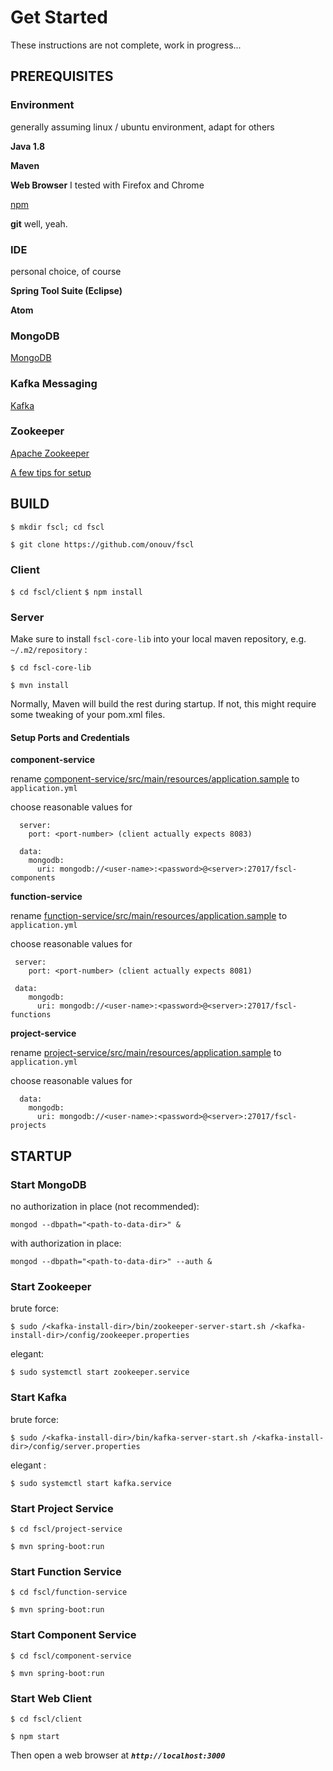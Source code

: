 # Get Started

These instructions are not complete, work in progress...

## PREREQUISITES

### Environment

generally assuming linux / ubuntu environment, adapt for others  

**Java 1.8**

**Maven**

**Web Browser** I tested with Firefox and Chrome

[npm](https://www.npmjs.com/package/npm-home)

**git**  well, yeah.

### IDE

personal choice, of course

**Spring Tool Suite (Eclipse)**

**Atom**


### MongoDB

[MongoDB](https://docs.mongodb.com/guides/server/install/)


### Kafka Messaging

[Kafka](https://kafka.apache.org/quickstart)

### Zookeeper

[Apache Zookeeper](https://zookeeper.apache.org/)

[A few tips for setup](https://www.digitalocean.com/community/tutorials/how-to-install-and-configure-an-apache-zookeeper-cluster-on-ubuntu-18-04)


## BUILD

`$ mkdir fscl; cd fscl`

`$ git clone https://github.com/onouv/fscl`


### Client

`$ cd fscl/client`
`$ npm install`


### Server 

Make sure to install `fscl-core-lib` into your local maven repository, e.g. `~/.m2/repository` :

`$ cd fscl-core-lib`

`$ mvn install`

Normally, Maven will build the rest during startup. If not, this might require some tweaking of your pom.xml files.

#### Setup Ports and Credentials

**component-service**

  rename [component-service/src/main/resources/application.sample](../component-service/src/main/resources/application.sample)
to `application.yml`
  
  choose reasonable values for 
  
      server:      
        port: <port-number> (client actually expects 8083)
  
      data:      
        mongodb:        
          uri: mongodb://<user-name>:<password>@<server>:27017/fscl-components
          
**function-service**

  rename [function-service/src/main/resources/application.sample](../function-service/src/main/resources/application.sample)
to `application.yml`
  
  choose reasonable values for 
  
     server:      
        port: <port-number> (client actually expects 8081)
  
     data:      
        mongodb:        
          uri: mongodb://<user-name>:<password>@<server>:27017/fscl-functions
          
**project-service**

  rename [project-service/src/main/resources/application.sample](../project-service/src/main/resources/application.sample)
to `application.yml`
  
  choose reasonable values for  
      
      data:      
        mongodb:        
          uri: mongodb://<user-name>:<password>@<server>:27017/fscl-projects


## STARTUP

### Start MongoDB

no authorization in place (not recommended):

`mongod --dbpath="<path-to-data-dir>" &`

with authorization in place:

`mongod --dbpath="<path-to-data-dir>" --auth &`

### Start Zookeeper

brute force: 

`$ sudo /<kafka-install-dir>/bin/zookeeper-server-start.sh /<kafka-install-dir>/config/zookeeper.properties`

elegant: 

`$ sudo systemctl start zookeeper.service`


### Start Kafka

brute force: 

`$ sudo /<kafka-install-dir>/bin/kafka-server-start.sh /<kafka-install-dir>/config/server.properties`

elegant : 

`$ sudo systemctl start kafka.service`

### Start Project Service

`$ cd fscl/project-service`

`$ mvn spring-boot:run`

### Start Function Service

`$ cd fscl/function-service`

`$ mvn spring-boot:run`

### Start Component Service

`$ cd fscl/component-service`

`$ mvn spring-boot:run`

### Start Web Client
`$ cd fscl/client`

`$ npm start`

Then open a web browser at ***`http://localhost:3000`***



